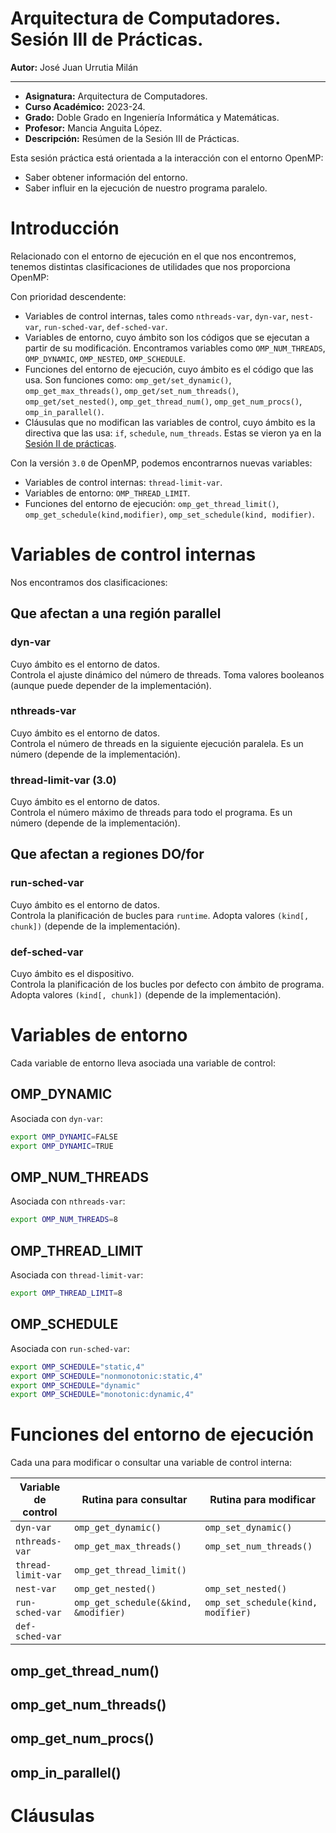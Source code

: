 # Arquitectura de Computadores. Sesión III de Prácticas.

**Autor:** José Juan Urrutia Milán
***

- **Asignatura:** Arquitectura de Computadores.  
- **Curso Académico:** 2023-24.
- **Grado:** Doble Grado en Ingeniería Informática y Matemáticas.
- **Profesor:** Mancia Anguita López.
- **Descripción:** Resúmen de la Sesión III de Prácticas.

Esta sesión práctica está orientada a la interacción con el entorno OpenMP:
- Saber obtener información del entorno.
- Saber influir en la ejecución de nuestro programa paralelo.

# Introducción
Relacionado con el entorno de ejecución en el que nos encontremos, tenemos distintas clasificaciones de utilidades que nos proporciona OpenMP:
  
Con prioridad descendente:
- Variables de control internas, tales como `nthreads-var`, `dyn-var`, `nest-var`, `run-sched-var`, `def-sched-var`.
- Variables de entorno, cuyo ámbito son los códigos que se ejecutan a partir de su modificación. Encontramos variables como `OMP_NUM_THREADS`, `OMP_DYNAMIC`, `OMP_NESTED`, `OMP_SCHEDULE`.
- Funciones del entorno de ejecución, cuyo ámbito es el código que las usa. Son funciones como: `omp_get/set_dynamic()`, `omp_get_max_threads()`, `omp_get/set_num_threads()`, `omp_get/set_nested()`, `omp_get_thread_num()`, `omp_get_num_procs()`, `omp_in_parallel()`.
- Cláusulas que no modifican las variables de control, cuyo ámbito es la directiva que las usa: `if`, `schedule`, `num_threads`. Estas se vieron ya en la [Sesión II de prácticas](https://github.com/LosDelDGIIM/LosDelDGIIM.github.io/blob/main/subjects/AC/Pr%C3%A1cticas/Bloque%202/Resumen.md).

Con la versión `3.0` de OpenMP, podemos encontrarnos nuevas variables:
- Variables de control internas: `thread-limit-var`.
- Variables de entorno: `OMP_THREAD_LIMIT`.
- Funciones del entorno de ejecución: `omp_get_thread_limit()`, `omp_get_schedule(kind,modifier)`, `omp_set_schedule(kind, modifier)`.

# Variables de control internas
Nos encontramos dos clasificaciones:

## Que afectan a una región parallel
### dyn-var
Cuyo ámbito es el entorno de datos.  
Controla el ajuste dinámico del número de threads. Toma valores booleanos (aunque puede depender de la implementación).

### nthreads-var
Cuyo ámbito es el entorno de datos.  
Controla el número de threads en la siguiente ejecución paralela. Es un número (depende de la implementación).

### thread-limit-var (3.0)
Cuyo ámbito es el entorno de datos.  
Controla el número máximo de threads para todo el programa. Es un número (depende de la implementación).

## Que afectan a regiones DO/for
### run-sched-var
Cuyo ámbito es el entorno de datos.  
Controla la planificación de bucles para `runtime`. Adopta valores `(kind[, chunk])` (depende de la implementación).

### def-sched-var
Cuyo ámbito es el dispositivo.  
Controla la planificación de los bucles por defecto con ámbito de programa. Adopta valores `(kind[, chunk])` (depende de la implementación).

# Variables de entorno
Cada variable de entorno lleva asociada una variable de control:

## OMP_DYNAMIC
Asociada con `dyn-var`:
```bash
export OMP_DYNAMIC=FALSE
export OMP_DYNAMIC=TRUE
```

## OMP_NUM_THREADS
Asociada con `nthreads-var`:
```bash
export OMP_NUM_THREADS=8
```

## OMP_THREAD_LIMIT
Asociada con `thread-limit-var`:
```bash
export OMP_THREAD_LIMIT=8
```

## OMP_SCHEDULE
Asociada con `run-sched-var`:
```bash
export OMP_SCHEDULE="static,4"
export OMP_SCHEDULE="nonmonotonic:static,4"
export OMP_SCHEDULE="dynamic"
export OMP_SCHEDULE="monotonic:dynamic,4"
```

# Funciones del entorno de ejecución
Cada una para modificar o consultar una variable de control interna:

| Variable de control | Rutina para consultar                | Rutina para modificar              |
|---------------------|--------------------------------------|------------------------------------|
| `dyn-var`           | `omp_get_dynamic()`                  | `omp_set_dynamic()`                |
| `nthreads-var`      | `omp_get_max_threads()`              | `omp_set_num_threads()`            |
| `thread-limit-var`  | `omp_get_thread_limit()`             |                                    |
| `nest-var`          | `omp_get_nested()`                   | `omp_set_nested()`                 |
| `run-sched-var`     | `omp_get_schedule(&kind, &modifier)` | `omp_set_schedule(kind, modifier)` |
| `def-sched-var`     |                                      |                                    |

## omp_get_thread_num()
## omp_get_num_threads()
## omp_get_num_procs()
## omp_in_parallel()

# Cláusulas

